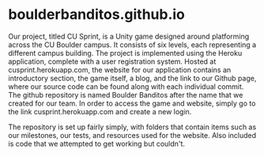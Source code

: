 # boulderbanditos.github.io
Our project, titled CU Sprint, is a Unity game designed around platforming across the CU Boulder campus. 
It consists of six levels, each representing a different campus building. 
The project is implemented using the Heroku application, complete with a user registration system. 
Hosted at cusprint.herokuapp.com, the website for our application contains an introductory section, the game itself, a blog, 
and the link to our Github page, where our source code can be found along with each individual commit.
The github repository is named Boulder Banditos after the name that we created for our team. In order to access the game and website, simply go to the link cusprint.herokuapp.com and create a new login. 

The repository is set up fairly simply, with folders that contain items such as our milestones, our tests, and resources used for the website. Also included is code that we attempted to get working but couldn't.
